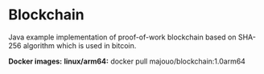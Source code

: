 # Blockchain
Java example implementation of proof-of-work blockchain based on SHA-256 algorithm which is used in bitcoin.

**Docker images:**
  **linux/arm64:** docker pull majouo/blockchain:1.0arm64
